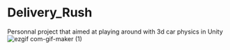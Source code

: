 # Delivery_Rush
Personnal project that aimed at playing around with 3d car physics in Unity
![ezgif com-gif-maker (1)](https://github.com/Totoleader/Delivery_Rush/assets/94491658/a085a953-ae9e-4d99-9f12-d007401d7ef8)
